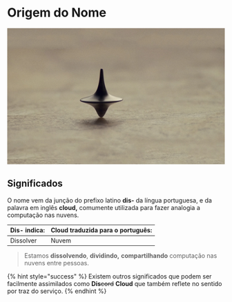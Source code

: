 # Origem do Nome

![](../.gitbook/assets/246513.jpg)

## Significados 

O nome vem da junção do prefixo latino **dis-** da língua portuguesa, e da palavra em inglês **cloud,** comumente utilizada para fazer analogia a computação nas nuvens.  


| **Dis-** indica: | **Cloud** traduzida para o português: |
| :--- | :--- |
| Dissolver | Nuvem |

> Estamos **dissolvendo**, **dividindo,** **compartilhando** computação nas nuvens entre pessoas.

{% hint style="success" %}
Existem outros significados que podem ser facilmente assimilados como **Dis**~~cord~~ **Cloud** que também reflete no sentido por traz do serviço.
{% endhint %}

